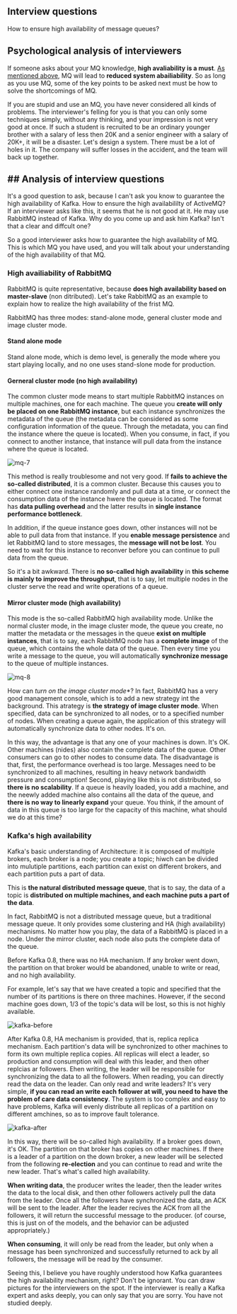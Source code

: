 ## Interview questions
How to ensure high availability of message queues?

## Psychological analysis of interviewers

If someone asks about your MQ knowledge, **high avaliability is a must**. [As mentioned above](/docs/high-concurrency/why-mq.md), MQ will lead to **reduced system abailiability**. So as long as you use MQ, some of the key points to be asked next must be how to solve the shortcomings of MQ.

If you are stupid and use an MQ, you have never considered all kinds of problems. The interviewer's felling for you is that you can only some techniques simply, without any thinking, and your impression is not very good at once. If such a student is recruited to be an ordinary younger brother with a salary of less then 20K and a senior engineer with a salary of 20K+, it will be a disaster. Let's design a system. There must be a lot of holes in it. The company will suffer losses in the accident, and the team will back up together.

## ## Analysis of interview questions
It's a good question to ask, because I can't ask you know to guarantee the high availability of Kafka. How to ensure the high availabililty of ActiveMQ? If an interviewer asks like this, it seems that he is not good at it. He may use RabbitMQ instead of Kafka. Why do you come up and ask him Kafka? Isn't that a clear and diffcult one?

So a good interviewer asks how to guarantee the high availability of MQ. This is which MQ you have used, and you will talk about your understanding of the high availability of that MQ.

### High availiability of RabbitMQ
RabbitMQ is quite representative, because **does high availability based on master-slave** (non ditributed). Let's take RabbitMQ as an example to explain how to realize the high availability of the frist MQ.

RabbitMQ has three modes: stand-alone mode, general cluster mode and image cluster mode.

#### Stand alone mode
Stand alone mode, which is demo level, is generally the mode where you start playing locally, and no one uses stand-slone mode for production.

#### Gerneral cluster mode (no high availability)
The common cluster mode means to start multiple RabbitMQ instances on multiple machines, one for each machine. The queue you **create will only be placed on one RabbitMQ instance**, but each instance synchronizes the metadata of the queue (the metadata can be considered as some configuration information of the queue. Through the metadata, you can find the instance where the queue is located). When you consume, in fact, if you connect to another instance, that instance will pull data from the instance where the queue is located.

![mq-7](/images/mq-7.png)

This method is really troublesome and not very good. If **fails to achieve the so-called distributed**, it is a common cluster. Because this causes you to either connect one instance randomly and pull data at a time, or connect the consumption data of the instance hwere the queue is located. The format has **data pulling overhead** and the latter results in **single instance performance bottleneck**.

In addition, if the queue instance goes down, other instances will not be able to pull data from that instance. If you **enable message persistence** and let RabbitMQ land to store messages, the **message will not be lost**. You need to wait for this instance to reconver before you can continue to pull data from the queue.

So it's a bit awkward. There is **no so-called high availability** in **this scheme is mainly to improve the throughput**, that is to say, let multiple nodes in the cluster serve the read and write operations of a queue.

#### Mirror cluster mode (high availability)

This mode is the so-called RabbitMQ high availability mode. Unlike the normal cluster mode, in the image cluster mode, the queue you create, no matter the metadata or the messages in the queue **exist on multiple instances**, that is to say, each RabbitMQ node has a **complete image** of the queue, which contains the whole data of the queue. Then every time you write a message to the queue, you will automatically **synchronize message** to the queue of multiple instances.

![mq-8](/images/mq-8.png)

How can *turn on the image cluster mode**? In fact, RabbitMQ has a very good management console, which is to add a new strategy int the background. This atrategy is **the strategy of image cluster mode**. When specified, data can be synchronized to all nodes, or to a specified number of nodes. When creating a queue again, the application of this strategy will automatically synchronize data to other nodes. It's on.

In this way, the advantage is that any one of your machines is down. It's OK. Other machines (nides) also contain the complete data of the queue. Other consumers can go to other nodes to consume data. The disadvantage is that, first, the performance overhead is too large. Messages need to be synchronized to all machines, resulting in heavy network bandwidth pressure and consumption! Second, playing like this is not distributed, so **there is no scalability**. If a queue is heavily loaded, you add a machine, and the neewly added machine also contains all the data of the queue, and **there is no way to linearly expand** your queue. You think, if the amount of data in this queue is too large for the capacity of this machine, what should we do at this time?

### Kafka's high availability
Kafka's basic understanding of Architecture: it is composed of multiple brokers, each broker is a node; you create a topic; hiwch can be divided into mulutiple partitions, each partition can exist on different brokers, and each partition puts a part of data.

This is **the natural distributed message queue**, that is to say, the data of a topic is **distributed on multiple machines, and each machine puts a part of the data**.

In fact, RabbitMQ is not a distributed message queue, but a traditional message queue. It only provides some clustering and HA (high availability) mechanisms. No matter how you play, the data of a RabbitMQ is placed in a node. Under the mirror cluster, each node also puts the complete data of the queue.

Before Kafka 0.8, there was no HA mechanism. If any broker went down, the partition on that broker would be abandoned, unable to write or read, and no high availability.

For example, let's say that we have created a topic and specified that the number of its partitions is there on three machines. However, if the second machine goes down, 1/3 of the topic's data will be lost, so this is not highly available.

![kafka-before](/images/kafka-before.png)

After Kafka 0.8, HA mechanism is provided, that is, replica replica mechanism. Each partition's data will be synchronized to other machines to form its own multiple replica copies. All replicas will elect a leader, so production and consumption will deal with this leader, and then other replcias ar followers. Ehen writing, the leader will be responsible for synchronizing the data to all the followers. When reading, you can directly read the data on the leader. Can only read and write leaders? It's very simple, **if you can read an write each follower at will, you need to have the problem of care data consistency**. The system is too complex and easy to have problems, Kafka will evenly distribute all replicas of a partition on different amchines, so as to improve fault tolerance.

![kafka-after](/images/kafka-after.png)

In this way, there will be so-called high availability. If a broker goes down, it's OK. The partition on that broker has copies on other machines. If there is a leader of a partition on the down broker, a new leader will be selected from the following **re-election** and you can continue to read and write the new leader. That's what's called high availability.

**When writing data**, the producer writes the leader, then the leader writes the data to the local disk, and then other followers actively pull the data from the leader. Once all the followers have synchronized the data, an ACK will be sent to the leader. After the leader recives the ACK from all the followers, it will return the successful message to the producer. (of course, this is just on of the models, and the behavior can be adjusted appropriately.)

**When consuming**, it will only be read from the leader, but only when a message has been synchronized and successfully returned to ack by all followers, the message will be read by the consumer.

Seeing this, I believe you have roughly understood how Kafka guarantees the high availability mechanism, right? Don't be ignorant. You can draw pictures for the interviewers on the spot. If the interviewer is really a Kafka expert and asks deeply, you can only say that you are sorry. You have not studied deeply.
